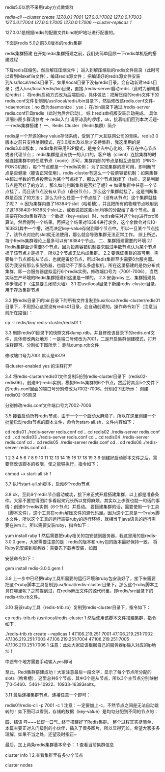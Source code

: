 redis5.0以后不采用ruby方式做集群

*redis-cli --cluster create 127.0.0.1:7001 127.0.0.1:7002 127.0.0.1:7003 127.0.0.1:7004 127.0.0.1:7005  127.0.0.1:7006 --cluster-replicas 1*

127.0.0.1是根据redis的配置文件bind的IP地址进行配置的。

下面是redis 5.0之前3.0版本的redis集群

redis集群搭建
在开始redis集群搭建之前，我们先简单回顾一下redis单机版的搭建过程

下载redis压缩包，然后解压压缩文件；
进入到解压缩后的redis文件目录（此时可以看到Makefile文件），编译redis源文件；
把编译好的redis源文件安装到/usr/local/redis目录下，如果/local目录下没有redis目录，会自动新建redis目录；
进入/usr/local/redis/bin目录，直接./redis-server启动redis（此时为前端启动redis）；
将redis启动方式改为后端启动，具体做法：把解压缩的redis文件下的redis.conf文件复制到/usr/local/redis/bin目录下，然后修改该redis.conf文件->daemonize：no 改为daemonize：yse；
在/bin目录下通过./redis-server redis.conf启动redis（此时为后台启动）。
综上redis单机版安装启动完成。
具体详细带图步骤请参考 -> redis入门
请原谅我的啰嗦，ok，接着咱们回到本次话题----redis集群搭建！
一、Redis Cluster（Redis集群）简介

redis是一个开源的key value存储系统，受到了广大互联网公司的青睐。redis3.0版本之前只支持单例模式，在3.0版本及以后才支持集群，我这里用的是redis3.0.0版本；
redis集群采用P2P模式，是完全去中心化的，不存在中心节点或者代理节点；
redis集群是没有统一的入口的，客户端（client）连接集群的时候连接集群中的任意节点（node）即可，集群内部的节点是相互通信的（PING-PONG机制），每个节点都是一个redis实例；
为了实现集群的高可用，即判断节点是否健康（能否正常使用），redis-cluster有这么一个投票容错机制：如果集群中超过半数的节点投票认为某个节点挂了，那么这个节点就挂了（fail）。这是判断节点是否挂了的方法；
那么如何判断集群是否挂了呢? -> 如果集群中任意一个节点挂了，而且该节点没有从节点（备份节点），那么这个集群就挂了。这是判断集群是否挂了的方法；
那么为什么任意一个节点挂了（没有从节点）这个集群就挂了呢？ -> 因为集群内置了16384个slot（哈希槽），并且把所有的物理节点映射到了这16384[0-16383]个slot上，或者说把这些slot均等的分配给了各个节点。当需要在Redis集群存放一个数据（key-value）时，redis会先对这个key进行crc16算法，然后得到一个结果。再把这个结果对16384进行求余，这个余数会对应[0-16383]其中一个槽，进而决定key-value存储到哪个节点中。所以一旦某个节点挂了，该节点对应的slot就无法使用，那么就会导致集群无法正常工作。
综上所述，每个Redis集群理论上最多可以有16384个节点。
二、集群搭建需要的环境
2.1 Redis集群至少需要3个节点，因为投票容错机制要求超过半数节点认为某个节点挂了该节点才是挂了，所以2个节点无法构成集群。
2.2 要保证集群的高可用，需要每个节点都有从节点，也就是备份节点，所以Redis集群至少需要6台服务器。因为我没有那么多服务器，也启动不了那么多虚拟机，所在这里搭建的是伪分布式集群，即一台服务器虚拟运行6个redis实例，修改端口号为（7001-7006），当然实际生产环境的Redis集群搭建和这里是一样的。
2.3 安装ruby
三、集群搭建具体步骤如下（注意要关闭防火墙）
3.1 在usr/local目录下新建redis-cluster目录，用于存放集群节点

3.2 把redis目录下的bin目录下的所有文件复制到/usr/local/redis-cluster/redis01目录下，不用担心这里没有redis01目录，会自动创建的。操作命令如下（注意当前所在路径）：

cp -r redis/bin/ redis-cluster/redis01
1

3.3 删除redis01目录下的快照文件dump.rdb，并且修改该目录下的redis.cnf文件，具体修改两处地方：一是端口号修改为7001，二是开启集群创建模式，打开注释即可。分别如下图所示：
删除dump.rdb文件

修改端口号为7001,默认是6379

将cluster-enabled yes 的注释打开

3.4 将redis-cluster/redis01文件复制5份到redis-cluster目录下（redis02-redis06），创建6个redis实例，模拟Redis集群的6个节点。然后将其余5个文件下的redis.conf里面的端口号分别修改为7002-7006。分别如下图所示：
创建redis02-06目录


分别修改redis.conf文件端口号为7002-7006

3.5 接着启动所有redis节点，由于一个一个启动太麻烦了，所以在这里创建一个批量启动redis节点的脚本文件，命令为start-all.sh，文件内容如下：

cd redis01
./redis-server redis.conf
cd ..
cd redis02
./redis-server redis.conf
cd ..
cd redis03
./redis-server redis.conf
cd ..
cd redis04
./redis-server redis.conf
cd ..
cd redis05
./redis-server redis.conf
cd ..
cd redis06
./redis-server redis.conf
cd ..

1
2
3
4
5
6
7
8
9
10
11
12
13
14
15
16
17
18
19
3.6 创建好启动脚本文件之后，需要修改该脚本的权限，使之能够执行，指令如下：

chmod +x start-all.sh
1

3.7 执行start-all.sh脚本，启动6个redis节点

3.8 ok，至此6个redis节点启动成功，接下来正式开启搭建集群，以上都是准备条件。大家不要觉得图片多看起来冗长所以觉得麻烦，其实以上步骤也就一句话的事情：创建6个redis实例（6个节点）并启动。
要搭建集群的话，需要使用一个工具（脚本文件），这个工具在redis解压文件的源代码里。因为这个工具是一个ruby脚本文件，所以这个工具的运行需要ruby的运行环境，就相当于java语言的运行需要在jvm上。所以需要安装ruby，指令如下：

yum install ruby
1
然后需要把ruby相关的包安装到服务器，我这里用的是redis-3.0.0.gem，大家需要注意的是：redis的版本和ruby包的版本最好保持一致。
将Ruby包安装到服务器：需要先下载再安装，如图

安装命令如下：

gem install redis-3.0.0.gem
1


3.9 上一步中已经把ruby工具所需要的运行环境和ruby包安装好了，接下来需要把这个ruby脚本工具复制到usr/local/redis-cluster目录下。那么这个ruby脚本工具在哪里呢？之前提到过，在redis解压文件的源代码里，即redis/src目录下的redis-trib.rb文件。


3.10 将该ruby工具（redis-trib.rb）复制到redis-cluster目录下，指令如下：

cp redis-trib.rb /usr/local/redis-cluster
1
然后使用该脚本文件搭建集群，指令如下：

./redis-trib.rb create --replicas 1 47.106.219.251:7001 47.106.219.251:7002 47.106.219.251:7003 47.106.219.251:7004 47.106.219.251:7005 47.106.219.251:7006
1
注意：此处大家应该根据自己的服务器ip输入对应的ip地址！


中途有个地方需要手动输入yes即可

至此，Redi集群搭建成功！大家注意最后一段文字，显示了每个节点所分配的slots（哈希槽），这里总共6个节点，其中3个是从节点，所以3个主节点分别映射了0-5460、5461-10922、10933-16383solts。

3.11 最后连接集群节点，连接任意一个即可：

redis01/redis-cli -p 7001 -c 
1
注意：一定要加上-c，不然节点之间是无法自动跳转的！如下图可以看到，存储的数据（key-value）是均匀分配到不同的节点的：

四、结语
呼~~~长舒一口气…终于搭建好了Redis集群。
整个过程其实挺简单，本篇主要正对入门级别的小伙伴，插入了很多图片，所以显得冗长，希望大家多多理解，如果不当之处，还望及时指正~

最后，加上两条redis集群基本命令：
1.查看当前集群信息

cluster info
1
2.查看集群里有多少个节点

cluster nodes

